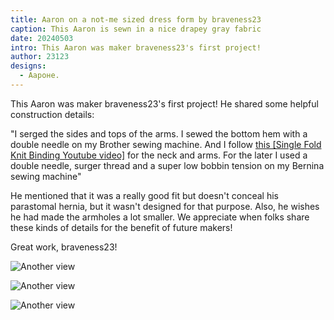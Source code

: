 ```yaml
---
title: Aaron on a not-me sized dress form by braveness23
caption: This Aaron is sewn in a nice drapey gray fabric
date: 20240503
intro: This Aaron was maker braveness23's first project!
author: 23123
designs:
  - Аароне.
---
```


This Aaron was maker braveness23's first project! He shared some helpful construction details:

"I serged the sides and tops of the arms.  I sewed the bottom hem with a double needle on my Brother sewing machine.  And I follow [this [Single Fold Knit Binding Youtube video]](https://youtu.be/DIxlWrmNayY) for the neck and arms.  For the later I used a double needle, surger thread and a super low bobbin tension on my Bernina sewing machine"

He mentioned that it was a really good fit but doesn't conceal his parastomal hernia, but it wasn't designed for that purpose. Also, he wishes he had made the armholes a lot smaller. We appreciate when folks share these kinds of details for the benefit of future makers!

Great work, braveness23!

![Another view](https://imagedelivery.net/ouSuR9yY1bHt-fuAokSA5Q/showcase-aaron-on-a-not-me-sized-dress-form-by-braveness23-1/public "Another view")

![Another view](https://imagedelivery.net/ouSuR9yY1bHt-fuAokSA5Q/showcase-aaron-on-a-not-me-sized-dress-form-by-braveness23-2/public "Another view")

![Another view](https://imagedelivery.net/ouSuR9yY1bHt-fuAokSA5Q/showcase-aaron-on-a-not-me-sized-dress-form-by-braveness23-3/public "Another view")
